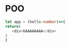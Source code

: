 # POO

 ```ts
 let app = (hello:number)=>{
return(
	<div>GAAAAAAAA</div>
)
}
 ```

<!--stackedit_data:
eyJoaXN0b3J5IjpbLTE5Mjk5MDIyMyw4MzA0NzIyODcsMTc1ND
IzMTUwNV19
-->